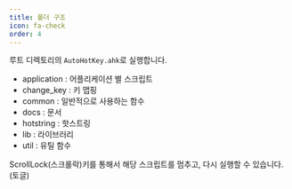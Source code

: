 ```yaml
---
title: 폴더 구조
icon: fa-check
order: 4
---
```



루트 디렉토리의 `AutoHotKey.ahk`로 실행합니다.

- application : 어플리케이션 별 스크립트
- change_key : 키 맵핑
- common : 일반적으로 사용하는 함수
- docs : 문서
- hotstring : 핫스트링
- lib : 라이브러리
- util : 유틸 함수


ScrollLock(스크롤락)키를 통해서 해당 스크립트를 멈추고, 다시 실행할 수 있습니다.(토글)

